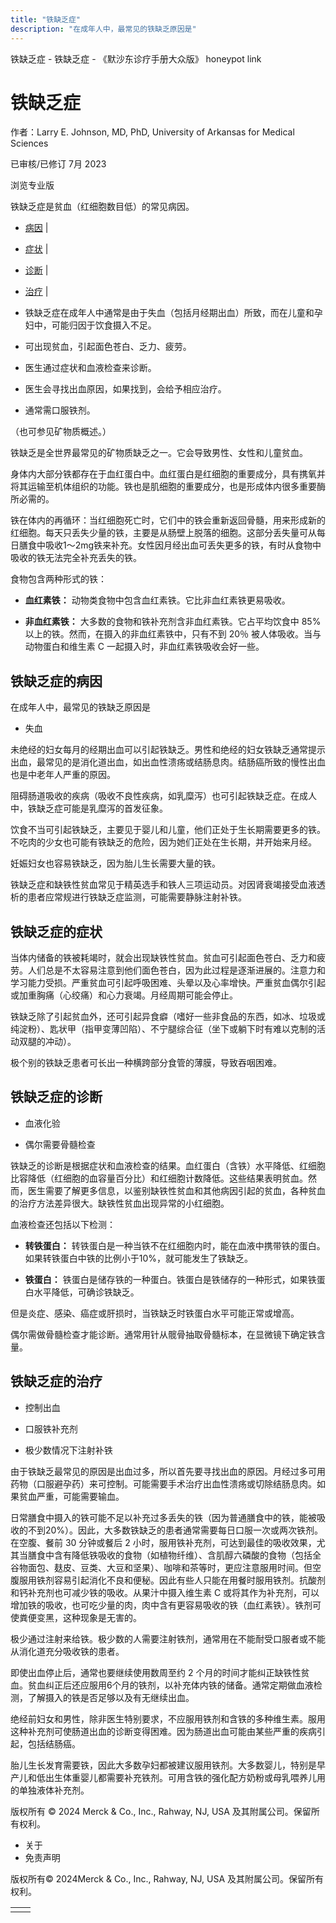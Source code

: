 ```yaml
---
title: "铁缺乏症"
description: "在成年人中，最常见的铁缺乏原因是"
---
```


﻿铁缺乏症 \- 铁缺乏症 \- 《默沙东诊疗手册大众版》 honeypot link

# 铁缺乏症

作者：Larry E. Johnson, MD, PhD, University of Arkansas for Medical Sciences

已审核/已修订 7月 2023

浏览专业版

铁缺乏症是贫血（红细胞数目低）的常见病因。

- [病因](#病因_v48768191_zh) \|
- [症状](#症状_v48768205_zh) \|
- [诊断](#诊断_v48768212_zh) \|
- [治疗](#治疗_v48768233_zh) \|

- 铁缺乏症在成年人中通常是由于失血（包括月经期出血）所致，而在儿童和孕妇中，可能归因于饮食摄入不足。

- 可出现贫血，引起面色苍白、乏力、疲劳。

- 医生通过症状和血液检查来诊断。

- 医生会寻找出血原因，如果找到，会给予相应治疗。

- 通常需口服铁剂。


（也可参见矿物质概述。）

铁缺乏是全世界最常见的矿物质缺乏之一。它会导致男性、女性和儿童贫血。

身体内大部分铁都存在于血红蛋白中。血红蛋白是红细胞的重要成分，具有携氧并将其运输至机体组织的功能。铁也是肌细胞的重要成分，也是形成体内很多重要酶所必需的。

铁在体内的再循环：当红细胞死亡时，它们中的铁会重新返回骨髓，用来形成新的红细胞。每天只丢失少量的铁，主要是从肠壁上脱落的细胞。这部分丢失量可从每日膳食中吸收1～2mg铁来补充。女性因月经出血可丢失更多的铁，有时从食物中吸收的铁无法完全补充丢失的铁。

食物包含两种形式的铁：

- **血红素铁：** 动物类食物中包含血红素铁。它比非血红素铁更易吸收。

- **非血红素铁：** 大多数的食物和铁补充剂含非血红素铁。它占平均饮食中 85% 以上的铁。然而，在摄入的非血红素铁中，只有不到 20％ 被人体吸收。当与动物蛋白和维生素 C 一起摄入时，非血红素铁吸收会好一些。


## 铁缺乏症的病因

在成年人中，最常见的铁缺乏原因是

- 失血


未绝经的妇女每月的经期出血可以引起铁缺乏。男性和绝经的妇女铁缺乏通常提示出血，最常见的是消化道出血，如出血性溃疡或结肠息肉。结肠癌所致的慢性出血也是中老年人严重的原因。

阻碍肠道吸收的疾病（吸收不良性疾病，如乳糜泻）也可引起铁缺乏症。在成人中，铁缺乏症可能是乳糜泻的首发征象。

饮食不当可引起铁缺乏，主要见于婴儿和儿童，他们正处于生长期需要更多的铁。不吃肉的少女也可能有铁缺乏的危险，因为她们正处在生长期，并开始来月经。

妊娠妇女也容易铁缺乏，因为胎儿生长需要大量的铁。

铁缺乏症和缺铁性贫血常见于精英选手和铁人三项运动员。对因肾衰竭接受血液透析的患者应常规进行铁缺乏症监测，可能需要静脉注射补铁。

## 铁缺乏症的症状

当体内储备的铁被耗竭时，就会出现缺铁性贫血。贫血可引起面色苍白、乏力和疲劳。人们总是不太容易注意到他们面色苍白，因为此过程是逐渐进展的。注意力和学习能力受损。严重贫血可引起呼吸困难、头晕以及心率增快。严重贫血偶尔引起或加重胸痛（心绞痛）和心力衰竭。月经周期可能会停止。

铁缺乏除了引起贫血外，还可引起异食癖（嗜好一些非食品的东西，如冰、垃圾或纯淀粉）、匙状甲（指甲变薄凹陷）、不宁腿综合征（坐下或躺下时有难以克制的活动双腿的冲动）。

极个别的铁缺乏患者可长出一种横跨部分食管的薄膜，导致吞咽困难。

## 铁缺乏症的诊断

- 血液化验

- 偶尔需要骨髓检查


铁缺乏的诊断是根据症状和血液检查的结果。血红蛋白（含铁）水平降低、红细胞比容降低（红细胞的血容量百分比）和红细胞计数降低。这些结果表明贫血。然而，医生需要了解更多信息，以鉴别缺铁性贫血和其他病因引起的贫血，各种贫血的治疗方法差异很大。缺铁性贫血出现异常的小红细胞。

血液检查还包括以下检测：

- **转铁蛋白：** 转铁蛋白是一种当铁不在红细胞内时，能在血液中携带铁的蛋白。如果转铁蛋白中铁的比例小于10%，就可能发生了铁缺乏。

- **铁蛋白：** 铁蛋白是储存铁的一种蛋白。铁蛋白是铁储存的一种形式，如果铁蛋白水平降低，可确诊铁缺乏。


但是炎症、感染、癌症或肝损时，当铁缺乏时铁蛋白水平可能正常或增高。

偶尔需做骨髓检查才能诊断。通常用针从髋骨抽取骨髓标本，在显微镜下确定铁含量。

## 铁缺乏症的治疗

- 控制出血

- 口服铁补充剂

- 极少数情况下注射补铁


由于铁缺乏最常见的原因是出血过多，所以首先要寻找出血的原因。月经过多可用药物（口服避孕药）来可控制。可能需要手术治疗出血性溃疡或切除结肠息肉。如果贫血严重，可能需要输血。

日常膳食中摄入的铁可能不足以补充过多丢失的铁（因为普通膳食中的铁，能被吸收的不到20%）。因此，大多数铁缺乏的患者通常需要每日口服一次或两次铁剂。在空腹、餐前 30 分钟或餐后 2 小时，服用铁补充剂，可达到最佳的吸收效果，尤其当膳食中含有降低铁吸收的食物（如植物纤维）、含肌醇六磷酸的食物（包括全谷物面包、麸皮、豆类、大豆和坚果）、咖啡和茶等时，更应注意服用时间。但空腹服用铁剂容易引起消化不良和便秘。因此有些人只能在用餐时服用铁剂。抗酸剂和钙补充剂也可减少铁的吸收。从果汁中摄入维生素 C 或将其作为补充剂，可以增加铁的吸收，也可吃少量的肉，肉中含有更容易吸收的铁（血红素铁）。铁剂可使粪便变黑，这种现象是无害的。

极少通过注射来给铁。极少数的人需要注射铁剂，通常用在不能耐受口服者或不能从消化道充分吸收铁的患者。

即使出血停止后，通常也要继续使用数周至约 2 个月的时间才能纠正缺铁性贫血。贫血纠正后还应服用6个月的铁剂，以补充体内铁的储备。通常定期做血液检测，了解摄入的铁是否足够以及有无继续出血。

绝经前妇女和男性，除非医生特别要求，不应服用铁剂和含铁的多种维生素。服用这种补充剂可使肠道出血的诊断变得困难。因为肠道出血可能由某些严重的疾病引起，包括结肠癌。

胎儿生长发育需要铁，因此大多数孕妇都被建议服用铁剂。大多数婴儿，特别是早产儿和低出生体重婴儿都需要补充铁剂。可用含铁的强化配方奶粉或母乳喂养儿用的单独液体补充剂。



版权所有 © 2024
Merck & Co., Inc., Rahway, NJ, USA 及其附属公司。保留所有权利。

- 关于
- 免责声明

版权所有© 2024Merck & Co., Inc., Rahway, NJ, USA 及其附属公司。保留所有权利。

|     |     |
| --- | --- |
|  |  |